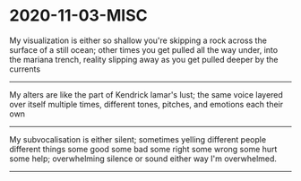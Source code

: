 # 2020-11-03-MISC

My visualization is either so shallow you're skipping a rock across the surface of a still ocean; other times you get pulled all the way under, into the mariana trench, reality slipping away as you get pulled deeper by the currents

---

My alters are like the part of Kendrick lamar's lust; the same voice layered over itself multiple times, different tones, pitches, and emotions each their own

---

My subvocalisation is either silent; sometimes yelling different people different things some good some bad some right some wrong some hurt some help; overwhelming silence or sound either way I'm overwhelmed. 

--- 

